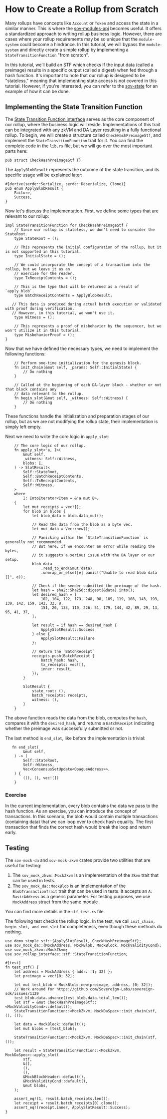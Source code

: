 # How to Create a Rollup from Scratch

Many rollups have concepts like `Account` or `Token` and access the state in a similar manner. This is where the [sov-modules-api](../../module-system/sov-modules-api/README.md) becomes useful. It offers a standardized approach to writing rollup business logic. However, there are cases where your rollup requirements may be so unique that the `module-system` could become a hindrance. In this tutorial, we will bypass the `module-system` and directly create a simple rollup by implementing a `StateTransitionFunction` "from scratch".

In this tutorial, we’ll build an STF which checks if the input data (called a preimage) results in a specific output (called a digest) when fed through a hash function. It's important to note that our rollup is designed to be "stateless," meaning that implementing state access is not covered in this tutorial. However, if you're interested, you can refer to the [sov-state](../../module-system/sov-state/README.md) for an example of how it can be done.

## Implementing the State Transition Function

The [State Transition Function
interface](../../rollup-interface/specs/interfaces/stf.md) serves as the core component of our rollup, where the business logic will reside.
Implementations of this trait can be integrated with any zkVM and DA Layer resulting in a fully functional rollup. To begin, we will create a structure called `CheckHashPreimageStf`, and implement the `StateTransitionFunction` trait for it. You can find the complete code in the `lib.rs` file, but we will go over the most important parts here:

```rust, ignore
pub struct CheckHashPreimageStf {}
```

The `ApplyBlobResult` represents the outcome of the state transition, and its specific usage will be explained later:

```rust, ignore
#[derive(serde::Serialize, serde::Deserialize, Clone)]
pub enum ApplyBlobResult {
    Failure,
    Success,
}
```

Now let's discuss the implementation. First, we define some types that are relevant to our rollup:

```rust, ignore
impl StateTransitionFunction for CheckHashPreimageStf {
    // Since our rollup is stateless, we don't need to consider the StateRoot.
    type StateRoot = ();

    // This represents the initial configuration of the rollup, but it is not supported in this tutorial.
    type InitialState = ();

    // We could incorporate the concept of a transaction into the rollup, but we leave it as an
    // exercise for the reader.
    type TxReceiptContents = ();

    // This is the type that will be returned as a result of `apply_blob`.
    type BatchReceiptContents = ApplyBlobResult;

   // This data is produced during actual batch execution or validated with proof during verification.
   // However, in this tutorial, we won't use it.
    type Witness = ();

    // This represents a proof of misbehavior by the sequencer, but we won't utilize it in this tutorial.
    type MisbehaviorProof = ();
}
```

Now that we have defined the necessary types, we need to implement the following functions:

```rust, ignore
    // Perform one-time initialization for the genesis block.
    fn init_chain(&mut self, _params: Self::InitialState) {
        // Do nothing
    }

    // Called at the beginning of each DA-layer block - whether or not that block contains any
    // data relevant to the rollup.
    fn begin_slot(&mut self, _witness: Self::Witness) {
        // Do nothing
    }
```

These functions handle the initialization and preparation stages of our rollup, but as we are not modifying the rollup state, their implementation is simply left empty.

Next we need to write the core logic in `apply_slot`:

```rust, ignore
    // The core logic of our rollup.
    fn apply_slot<'a, I>(
        &mut self,
        _witness: Self::Witness,
        blobs: I,
    ) -> SlotResult<
        Self::StateRoot,
        Self::BatchReceiptContents,
        Self::TxReceiptContents,
        Self::Witness,
    >
    where
        I: IntoIterator<Item = &'a mut B>,
    {
        let mut receipts = vec![];
        for blob in blobs {
            let blob_data = blob.data_mut();

            // Read the data from the blob as a byte vec.
            let mut data = Vec::new();

            // Panicking within the `StateTransitionFunction` is generally not recommended.
            // But here, if we encounter an error while reading the bytes,
            // it suggests a serious issue with the DA layer or our setup.
            blob_data
                .read_to_end(&mut data)
                .unwrap_or_else(|e| panic!("Unable to read blob data {}", e));

            // Check if the sender submitted the preimage of the hash.
            let hash = sha2::Sha256::digest(&data).into();
            let desired_hash = [
                102, 104, 122, 173, 248, 98, 189, 119, 108, 143, 193, 139, 142, 159, 142, 32, 8,
                151, 20, 133, 110, 226, 51, 179, 144, 42, 89, 29, 13, 95, 41, 37,
            ];

            let result = if hash == desired_hash {
                ApplySlotResult::Success
            } else {
                ApplySlotResult::Failure
            };

            // Return the `BatchReceipt`
            receipts.push(BatchReceipt {
                batch_hash: hash,
                tx_receipts: vec![],
                inner: result,
            });
        }

        SlotResult {
            state_root: (),
            batch_receipts: receipts,
            witness: (),
        }
    }
```

The above function reads the data from the blob, computes the `hash`, compares it with the `desired_hash`, and returns a `BatchReceipt` indicating whether the preimage was successfully submitted or not.

The last method is `end_slot`, like before the implementation is trivial:

```rust, ignore
   fn end_slot(
        &mut self,
    ) -> (
        Self::StateRoot,
        Self::Witness,
        Vec<ConsensusSetUpdate<OpaqueAddress>>,
    ) {
        ((), (), vec![])
    }
```

### Exercise

In the current implementation, every blob contains the data we pass to the hash function.
As an exercise, you can introduce the concept of transactions. In this scenario,
the blob would contain multiple transactions (containing data) that we can loop over to check hash equality.
The first transaction that finds the correct hash would break the loop and return early.

## Testing

The `sov-mock-da` and `sov-mock-zkvm` crates provide two utilities that are useful for testing:

1. The `sov_mock_zkvm::MockZkvm` is an implementation of the `Zkvm` trait that can be used in tests.
2. The `sov_mock_da::MockBlob` is an implementation of the `BlobTransactionTrait` trait that can be used in tests. It accepts an `A: BasicAddress` as a generic parameter. For testing purposes, we use `MockAddress` struct from the same module 

You can find more details in the `stf_test.rs` file.

The following test checks the rollup logic. In the test, we call `init_chain, begin_slot, and end_slot` for completeness, even though these methods do nothing.

```no_run
use demo_simple_stf::{ApplySlotResult, CheckHashPreimageStf};
use sov_mock_da::{MockAddress, MockBlob, MockBlock, MockValidityCond};
use sov_mock_zkvm::MockZkvm;
use sov_rollup_interface::stf::StateTransitionFunction;

#[test]
fn test_stf() {
    let address = MockAddress { addr: [1; 32] };
    let preimage = vec![0; 32];

    let mut test_blob = MockBlob::new(preimage, address, [0; 32]);
    // Work around for https://github.com/Sovereign-Labs/sovereign-sdk/issues/1129
    test_blob.data.advance(test_blob.data.total_len());
    let stf = &mut CheckHashPreimageStf::<MockValidityCond>::default();
    StateTransitionFunction::<MockZkvm, MockDaSpec>::init_chain(stf, (), ());

    let data = MockBlock::default();
    let mut blobs = [test_blob];

    StateTransitionFunction::<MockZkvm, MockDaSpec>::init_chain(stf, ());

    let result = StateTransitionFunction::<MockZkvm, MockDaSpec>::apply_slot(
        stf,
        &[],
        (),
        (),
        &MockBlockHeader::default(),
        &MockValidityCond::default(),
        &mut blobs,
    );

    assert_eq!(1, result.batch_receipts.len());
    let receipt = result.batch_receipts[0].clone();
    assert_eq!(receipt.inner, ApplySlotResult::Success);
}
```
